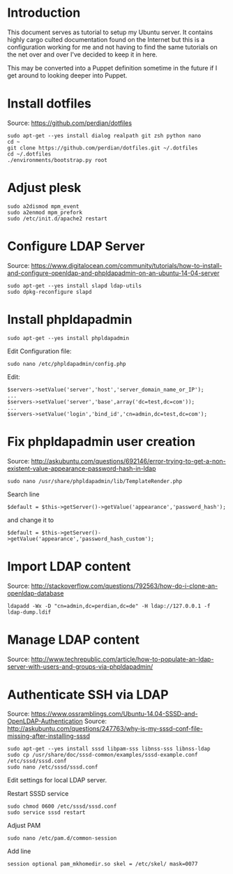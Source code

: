 # Introduction

This document serves as tutorial to setup my Ubuntu server. It contains highly
cargo culted documentation found on the Internet but this is a configuration
working for me and not having to find the same tutorials on the net over and
over I've decided to keep it in here.

This may be converted into a Puppet definition sometime in the future if I get
around to looking deeper into Puppet.


# Install dotfiles

Source: https://github.com/perdian/dotfiles

    sudo apt-get --yes install dialog realpath git zsh python nano
    cd ~
    git clone https://github.com/perdian/dotfiles.git ~/.dotfiles
    cd ~/.dotfiles
    ./environments/bootstrap.py root


# Adjust plesk

    sudo a2dismod mpm_event
    sudo a2enmod mpm_prefork
    sudo /etc/init.d/apache2 restart


# Configure LDAP Server

Source: https://www.digitalocean.com/community/tutorials/how-to-install-and-configure-openldap-and-phpldapadmin-on-an-ubuntu-14-04-server

    sudo apt-get --yes install slapd ldap-utils
    sudo dpkg-reconfigure slapd


# Install phpldapadmin

    sudo apt-get --yes install phpldapadmin

Edit Configuration file:

    sudo nano /etc/phpldapadmin/config.php

Edit:

    $servers->setValue('server','host','server_domain_name_or_IP');
    ...
    $servers->setValue('server','base',array('dc=test,dc=com'));
    ...
    $servers->setValue('login','bind_id','cn=admin,dc=test,dc=com');


# Fix phpldapadmin user creation

Source: http://askubuntu.com/questions/692146/error-trying-to-get-a-non-existent-value-appearance-password-hash-in-ldap

    sudo nano /usr/share/phpldapadmin/lib/TemplateRender.php

Search line

    $default = $this->getServer()->getValue('appearance','password_hash');

and change it to

    $default = $this->getServer()->getValue('appearance','password_hash_custom');


# Import LDAP content

Source: http://stackoverflow.com/questions/792563/how-do-i-clone-an-openldap-database

    ldapadd -Wx -D "cn=admin,dc=perdian,dc=de" -H ldap://127.0.0.1 -f ldap-dump.ldif

# Manage LDAP content

Source: http://www.techrepublic.com/article/how-to-populate-an-ldap-server-with-users-and-groups-via-phpldapadmin/


# Authenticate SSH via LDAP

Source: https://www.ossramblings.com/Ubuntu-14.04-SSSD-and-OpenLDAP-Authentication
Source: http://askubuntu.com/questions/247763/why-is-my-sssd-conf-file-missing-after-installing-sssd

    sudo apt-get --yes install sssd libpam-sss libnss-sss libnss-ldap
    sudo cp /usr/share/doc/sssd-common/examples/sssd-example.conf /etc/sssd/sssd.conf
    sudo nano /etc/sssd/sssd.conf

Edit settings for local LDAP server.

Restart SSSD service

    sudo chmod 0600 /etc/sssd/sssd.conf
    sudo service sssd restart

Adjust PAM

    sudo nano /etc/pam.d/common-session

Add line

    session optional pam_mkhomedir.so skel = /etc/skel/ mask=0077